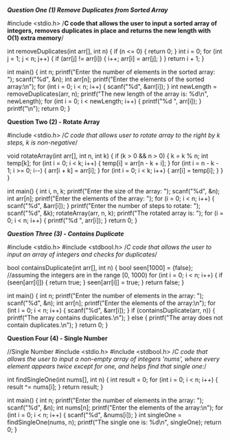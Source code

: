 ***Question One (1) Remove Duplicates from Sorted Array***

#include <stdio.h>
/**C code that allows the user to input a sorted array of integers,
 removes duplicates in place and returns the new length with O(1) extra memory**/
 
 int removeDuplicates(int arr[], int n) {
    if (n <= 0) {
        return 0;
    }
    int i = 0;
    for (int j = 1; j < n; j++) {
        if (arr[j] != arr[i]) {
            i++;
            arr[i] = arr[j];
        }
    }
    return i + 1;
}

int main() {
    int n;
    printf("Enter the number of elements in the sorted array: ");
    scanf("%d", &n);
    int arr[n];
    printf("Enter the elements of the sorted array:\n");
    for (int i = 0; i < n; i++) {
        scanf("%d", &arr[i]);
    }
    int newLength = removeDuplicates(arr, n);
    printf("The new length of the array is: %d\n", newLength);
    for (int i = 0; i < newLength; i++) {
        printf("%d ", arr[i]);
    }
    printf("\n");
    return 0;
}


**Question Two (2) - Rotate Array**

#include <stdio.h>
/*C code that allows user to rotate array to the right by k steps,
k is non-negative*/

void rotateArray(int arr[], int n, int k) {
    if (k > 0 && n > 0) {
        k = k % n;
        int temp[k];
        for (int i = 0; i < k; i++) {
            temp[i] = arr[n - k + i];
        }
        for (int i = n - k - 1; i >= 0; i--) {
            arr[i + k] = arr[i];
        }
        for (int i = 0; i < k; i++) {
            arr[i] = temp[i];
        }
    }
}

int main() {
    int i, n, k;
    printf("Enter the size of the array: ");
    scanf("%d", &n);
    int arr[n];
    printf("Enter the elements of the array: ");
    for (i = 0; i < n; i++) {
        scanf("%d", &arr[i]);
    }
    printf("Enter the number of steps to rotate: ");
    scanf("%d", &k);
    rotateArray(arr, n, k);
    printf("The rotated array is: ");
    for (i = 0; i < n; i++) {
        printf("%d ", arr[i]);
    }
    return 0;
}

***Question Three (3) - Contains Duplicate***

#include <stdio.h>
#include <stdbool.h>
/*C code that allows the user to input an array of integers and checks for duplicates*/

bool containsDuplicate(int arr[], int n) {
    bool seen[1000] = {false}; //assuming the integers are in the range [0, 1000)
    for (int i = 0; i < n; i++) {
        if (seen[arr[i]]) {
            return true;
        }
        seen[arr[i]] = true;
    }
    return false;
}

int main() {
    int n;
    printf("Enter the number of elements in the array: ");
    scanf("%d", &n);
    int arr[n];
    printf("Enter the elements of the array:\n");
    for (int i = 0; i < n; i++) {
        scanf("%d", &arr[i]);
    }
    if (containsDuplicate(arr, n)) {
        printf("The array contains duplicates.\n");
    } else {
        printf("The array does not contain duplicates.\n");
    }
    return 0;
}


**Question Four (4) - Single Number**

//Single Number
#include <stdio.h>
#include <stdbool.h>
/*C code that allows the user to input a non-empty array of integers 'nums',
where every element appears twice except for one, and helps find that single one:*/

int findSingleOne(int nums[], int n) {
    int result = 0;
    for (int i = 0; i < n; i++) {
        result ^= nums[i];
    }
    return result;
}

int main() {
    int n;
    printf("Enter the number of elements in the array: ");
    scanf("%d", &n);
    int nums[n];
    printf("Enter the elements of the array:\n");
    for (int i = 0; i < n; i++) {
        scanf("%d", &nums[i]);
    }
    int singleOne = findSingleOne(nums, n);
    printf("The single one is: %d\n", singleOne);
    return 0;
}
